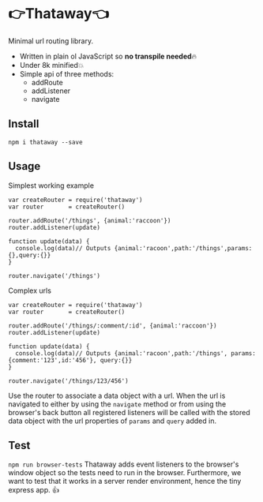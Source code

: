 # 👉Thataway👈
Minimal url routing library.

- Written in plain ol JavaScript so **no transpile needed**🔥
- Under 8k minified💥
- Simple api of three methods:
    - addRoute
    - addListener
    - navigate

## Install
`npm i thataway --save`

## Usage
Simplest working example

```
var createRouter = require('thataway')
var router       = createRouter()

router.addRoute('/things', {animal:'raccoon'})
router.addListener(update)

function update(data) {
  console.log(data)// Outputs {animal:'racoon',path:'/things',params:{},query:{}}
}

router.navigate('/things')
```

Complex urls
```
var createRouter = require('thataway')
var router       = createRouter()

router.addRoute('/things/:comment/:id', {animal:'raccoon'})
router.addListener(update)

function update(data) {
  console.log(data)// Outputs {animal:'racoon',path:'/things', params: {comment:'123',id:'456'}, query:{}}
}

router.navigate('/things/123/456')
```

Use the router to associate a data object with a url. When the url is navigated to either by using the `navigate` method or from using the browser's back button all registered listeners will be called with the stored data object with the url properties of `params` and `query` added in.

## Test
`npm run browser-tests`
Thataway adds event listeners to the browser's window object so the tests need to run in the browser. Furthermore, we want to test that it works in a server render environment, hence the tiny express app. 👍


